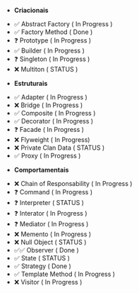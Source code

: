 * **Criacionais**
- :white_check_mark: Abstract Factory ( In Progress )
- :white_check_mark: Factory Method ( Done )
- :question: Prototype ( In Progress )
- :white_check_mark: Builder ( In Progress )
- :question: Singleton ( In Progress )
- :x: Multiton ( STATUS )

* **Estruturais**
- :white_check_mark: Adapter ( In Progress )
- :x: Bridge ( In Progress )
- :white_check_mark: Composite ( In Progress )
- :white_check_mark: Decorator ( In Progress )
- :question: Facade ( In Progress )
- :x: Flyweight ( In Progress)
- :x: Private Clan Data ( STATUS )
- :white_check_mark: Proxy ( In Progress )

* **Comportamentais**
- :x: Chain of Responsability ( In Progress )
- :question: Command ( In Progress )
- :question: Interpreter ( STATUS )
- :question: Interator ( In Progress )
- :question: Mediator ( In Progress )
- :x: Memento ( In Progress )
- :x: Null Object ( STATUS )
- :white_check_mark::white_check_mark: Observer ( Done )
- :white_check_mark: State ( STATUS )
- :white_check_mark: Strategy ( Done )
- :white_check_mark: Template Method ( In Progress )
- :x: Visitor ( In Progress )
